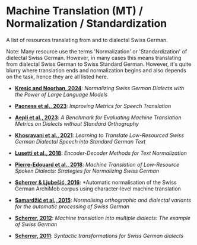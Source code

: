 # Machine Translation (MT) / Normalization / Standardization

A list of resources translating from and to dialectal Swiss German.

Note: Many resource use the terms 'Normalization' or 'Standardization' of dielectal Swiss German. However, in many cases this means translating from dialectal Swiss German to Swiss Standard German. However, it's quite blurry where translation ends and normalization begins and also depends on the task, hence they are all listed here.

* **[Kresic and Noorhan, 2024](https://linkinghub.elsevier.com/retrieve/pii/S1877050924030035)**: *Normalizing Swiss German Dialects with the Power of Large Language Models*
* **[Paoness et al., 2023](https://arxiv.org/abs/2305.12918)**: *Improving Metrics for Speech Translation*
* **[Aepli et al., 2023](https://doi.org/10.48550/arXiv.2311.16865)**: *A Benchmark for Evaluating Machine Translation Metrics on Dialects without Standard Orthography*
* **[Khosravani et al., 2021](https://ieeexplore.ieee.org/document/9688249/)**: *Learning to Translate Low-Resourced Swiss German Dialectal Speech into Standard German Text*
* **[Lusetti et al., 2018](https://www.zora.uzh.ch/id/eprint/156775)**: *Encoder-Decoder Methods for Text Normalization*
* **[Pierre-Edouard et al., 2018](https://www.semanticscholar.org/paper/Machine-Translation-of-Low-Resource-Spoken-for-Honnet-Popescu-Belis/3e6e1e480fb8711296a0056d0ea06e5de98b71f5)**: *Machine Translation of Low-Resource Spoken Dialects: Strategies for Normalizing Swiss German*

* **[Scherrer & Ljubešić, 2016](https://www.semanticscholar.org/paper/Automatic-normalisation-of-the-Swiss-German-corpus-Scherrer-Ljube%C5%A1i%C4%87/4ff7a4c2c92159f8276a74cecf12177996bc2979)**: *Automatic normalisation of the Swiss German ArchiMob corpus using character-level machine translation
* **[Samardžić et al., 2015](https://www.zora.uzh.ch/id/eprint/126461/)**: *Normalising orthographic and dialectal variants for the automatic processing of Swiss German*

* **[Scherrer, 2012](https://www.semanticscholar.org/paper/Machine-translation-into-multiple-dialects%3A-The-of-Scherrer/188662bcf1b097a281d515ea4bddd5bd7ddb8042)**: *Machine translation into multiple dialects: The example of Swiss German*
* **[Scherrer, 2011](https://www.semanticscholar.org/paper/Syntactic-transformations-for-Swiss-German-dialects-Scherrer/d5d8fd694b3ab75197699c9869b3c4879f0f2b88)**: *Syntactic transformations for Swiss German dialects*